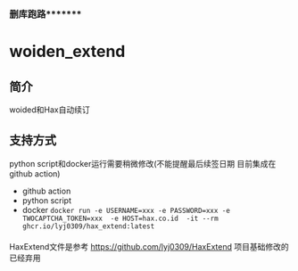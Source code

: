 ### 删库跑路*******

# woiden_extend

## 简介

woided和Hax自动续订

## 支持方式
python script和docker运行需要稍微修改(不能提醒最后续签日期 目前集成在github action)

- github action
- python script
- docker
`docker run -e USERNAME=xxx -e PASSWORD=xxx -e TWOCAPTCHA_TOKEN=xxx  -e HOST=hax.co.id  -it --rm  ghcr.io/lyj0309/hax_extend:latest` 







####

HaxExtend文件是参考 https://github.com/lyj0309/HaxExtend 项目基础修改的 已经弃用
